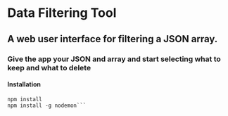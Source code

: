 # Data Filtering Tool

## A web user interface for filtering a JSON array.

### Give the app your JSON and array and start selecting what to keep and what to delete

#### Installation

``` git clone <url>
npm install 
npm install -g nodemon``` 